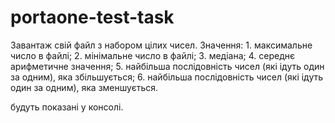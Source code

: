# portaone-test-task

Завантаж свій файл з набором цілих чисел. Значення: 1. максимальне число в файлі; 2. мінімальне число в файлі; 3. медіана; 4. середнє арифметичне значення; 5. найбільша послідовність чисел (які ідуть один за одним), яка збільшується; 6. найбільша послідовність чисел (які ідуть один за одним), яка зменшується.

будуть показані у консолі.
